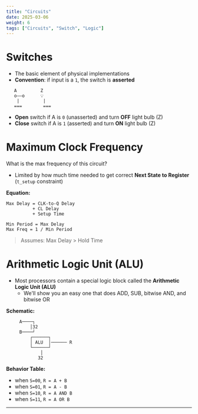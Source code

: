 ```yaml
---
title: "Circuits"
date: 2025-03-06
weight: 6
tags: ["Circuits", "Switch", "Logic"]
---
```


# Switches

- The basic element of physical implementations  
- **Convention**: if input is a `1`, the switch is **asserted**

```
   A         Z
   o——o      💡
    |         |
   ===        ===
```
- **Open** switch if A is `0` (unasserted) and turn **OFF** light bulb (Z)  
- **Close** switch if A is `1` (asserted) and turn **ON** light bulb (Z)  


# Maximum Clock Frequency

What is the max frequency of this circuit?

- Limited by how much time needed to get correct **Next State to Register** (`t_setup` constraint)

**Equation:**

```
Max Delay = CLK-to-Q Delay  
          + CL Delay  
          + Setup Time

Min Period = Max Delay  
Max Freq = 1 / Min Period
```

> Assumes: Max Delay > Hold Time

# Arithmetic Logic Unit (ALU)


- Most processors contain a special logic block called the **Arithmetic Logic Unit (ALU)**
  - We'll show you an easy one that does ADD, SUB, bitwise AND, and bitwise OR

**Schematic:**

```
     A────┐
         │32
     B────┘
         ┌──────┐
         │ ALU  │────── R
         └──────┘
             │
            32
```

**Behavior Table:**

- when `S=00`, `R = A + B`
- when `S=01`, `R = A - B`
- when `S=10`, `R = A AND B`
- when `S=11`, `R = A OR B`

---